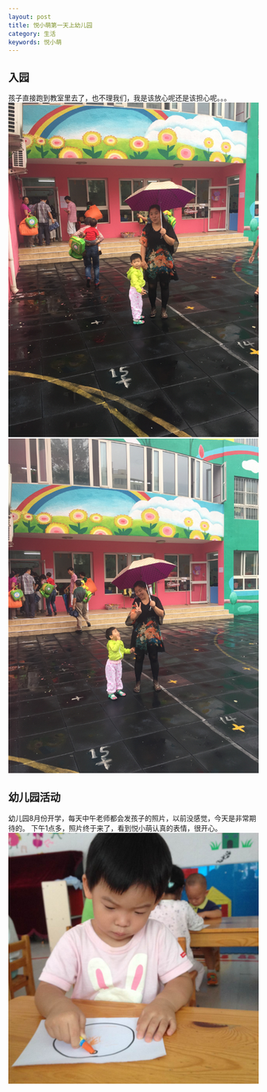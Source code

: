 ```yaml
---
layout: post
title: 悦小萌第一天上幼儿园
category: 生活
keywords: 悦小萌
---
```


## 入园

孩子直接跑到教室里去了，也不理我们，我是该放心呢还是该担心呢。。。
<img src="/assets/img/content2.jpg">
<img src="/assets/img/content3.jpg">

## 幼儿园活动

幼儿园8月份开学，每天中午老师都会发孩子的照片，以前没感觉，今天是非常期待的。
下午1点多，照片终于来了，看到悦小萌认真的表情，很开心。
<img src="/assets/img/content4.jpg">

